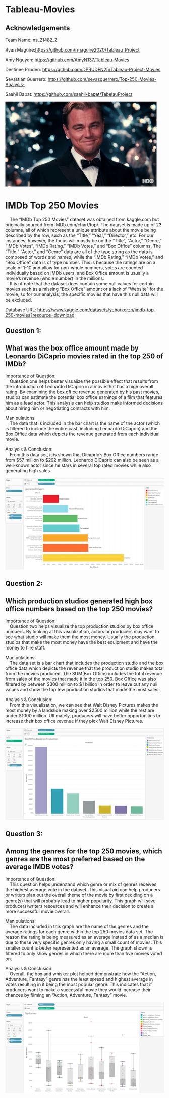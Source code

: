 # Tableau-Movies

## Acknowledgements

Team Name: ns_21482_2

				  
				  

				  
Ryan Maguire:https://github.com/rmaguire2020/Tableau_Project 

Amy Nguyen: https://github.com/AmyN137/Tableau-Movies

Destinee Pruden: https://github.com/DPRUDEN25/Tableau-Project-Movies 

Sevastian Guerrero: https://github.com/sevasguerrero/Top-250-Movies-Analysis-

Saahil Bapat:  https://github.com/saahil-bapat/TabelauProject

![](https://github.com/sevasguerrero/Top-250-Movies-Analysis-/blob/430507ada5ef7ae032a87725631be3d72c1c6a56/giphy.gif)

# IMDb Top 250 Movies



&emsp;The “IMDb Top 250 Movies” dataset was obtained from kaggle.com but originally sourced from IMDb.com/chart/top/. The dataset is made up of 23 columns, all of which represent a unique attribute about the movie being described by the row, such as the “Title,” “Year,”  “Director,” etc. For our instances, however, the focus will mostly be on the “Title”, “Actor,” “Genre,” “IMDb Votes”, “IMDb Rating,” “IMDb Votes,” and “Box Office” columns.  The “Title,”  “Actor,” and “Genre” data are all of the type string as the data is composed of words and names, while the “IMDb Rating,” “IMDb Votes,” and “Box Office” data is of type number. This is because the ratings are on a scale of 1-10 and allow for non-whole numbers, votes are counted individually based on IMDb users, and Box Office amount is usually a movie’s revenue (whole number) in the millions.\
&emsp;It is of note that the dataset does contain some null values for certain movies such as a missing “Box Office” amount or a lack of “Website” for the movie, so for our analysis, the specific movies that have this null data will be excluded.

Database URL: https://www.kaggle.com/datasets/yehorkorzh/imdb-top-250-movies?resource=download


## Question 1:
## What was the box office amount made by Leonardo DiCaprio movies rated in the top 250 of IMDb?

Importance of Question:\
&emsp;Question one helps better visualize the possible effect that results from the introduction of Leonardo DiCaprio in a movie that has a high overall rating. By examining the box office revenue generated by his past movies, studios can estimate the potential box office earnings of a film that features him as a lead actor. This analysis can help studios make informed decisions about hiring him or negotiating contracts with him.

Manipulations:\
&emsp;The data that is included in the bar chart is the name of the actor (which is filtered to include the entire cast, including Leonardo DiCaprio) and the Box Office data which depicts the revenue generated from each individual movie.  

Analysis & Conclusion:\
&emsp;From this data set, it is shown that Dicaprio’s Box Office numbers range from $57 million to $292 million. Leonardo DiCaprio can also be seen as a well-known actor since he stars in several top rated movies while also generating high sales.


![alt text](https://github.com/sevasguerrero/Top-250-Movies-Analysis-/blob/7e9efd0f10282bf3306578c7192fce05f6776187/Screen%20Shot%202023-04-27%20at%2011.24.52%20PM.png)

## Question 2:
## Which production studios generated high box office numbers based on the top 250 movies?

Importance of Question:\
&emsp;Question two helps visualize the top production studios by box office numbers. By looking at this visualization, actors or producers may want to see what studio will make them the most money. Usually the production studios that make the most money have the best equipment and have the money to hire staff.  

Manipulations:\
&emsp;The data set is a bar chart that includes the production studio and the box office data which depicts the revenue that the production studio makes total from the movies produced. The SUM(Box Office) includes the total revenue from sales of the movies that made it in the top 250. Box Office was also filtered by between $300 million to $1 billion in order to leave out any null values and show the top few production studios that made the most sales. 

Analysis & Conclusion:\
&emsp;From this visualization, we can see that Walt Disney Pictures makes the most money by a landslide making over $2500 million while the rest are under $1000 million. Ultimately, producers will have better opportunities to increase their box office revenue if they pick Walt Disney Pictures.



![alt text](https://github.com/sevasguerrero/Top-250-Movies-Analysis-/blob/9bcb61c1c9f79993271cb3ac1ba42e2df1f2e700/Screen%20Shot%202023-04-27%20at%2011.25.19%20PM.png)


## Question 3:

## Among the genres for the top 250 movies, which genres are the most preferred based on the average IMDB votes?
Importance of Question:\
&emsp;This question helps understand which genre or mix of genres receives the highest average vote in the dataset. This visual aid can help producers or writers plan out the overall theme of the movie by first deciding on a genre(s) that will probably lead to higher popularity. This graph will save producers/writers resources and will enhance their decision to create a more successful movie overall.
 
Manipulations: \
&emsp;The data included in this graph are the name of the genres and the average ratings for each genre within the top 250 movies data set. The reason the rating is being measured as an average instead of as a median is due to these very specific genres only having a small count of movies. This smaller count is better represented as an average. The graph shown is  filtered to only show genres in which there are more than five movies voted on. 


Analysis & Conclusion:\
&emsp;Overall, the box and whisker plot helped demonstrate how the “Action, Adventure, Fantasy” genre has the least spread and highest average in votes resulting in it being the most popular genre. This indicates that if producers want to make a successful movie they would increase their chances by filming an “Action, Adventure, Fantasy” movie.

![alt text](https://github.com/sevasguerrero/Top-250-Movies-Analysis-/blob/9bcb61c1c9f79993271cb3ac1ba42e2df1f2e700/Screen%20Shot%202023-04-27%20at%2011.25.37%20PM.png)
